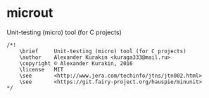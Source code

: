 # microut
Unit-testing (micro) tool (for C projects)

```
/*!
    \brief     Unit-testing (micro) tool (for C projects)
    \author    Alexander Kurakin <kuraga333@mail.ru>
    \copyright © Alexander Kurakin, 2016
    \license   MIT
    \see       <http://www.jera.com/techinfo/jtns/jtn002.html>
    \see       <https://git.fairy-project.org/hauspie/minunit>
*/
```
